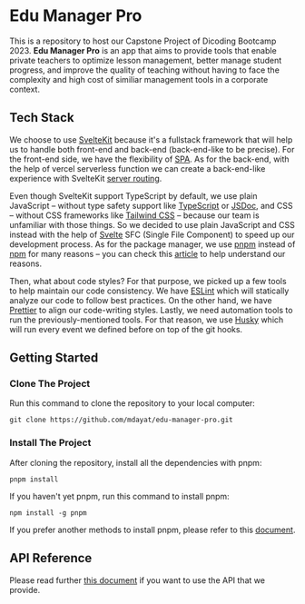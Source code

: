 # Edu Manager Pro

This is a repository to host our Capstone Project of Dicoding Bootcamp 2023. **Edu Manager Pro** is an app that aims to provide tools that enable private teachers to optimize lesson management, better manage student progress, and improve the quality of teaching without having to face the complexity and high cost of similiar management tools in a corporate context.

## Tech Stack

We choose to use [SvelteKit](https://kit.svelte.dev/) because it's a fullstack framework that will help us to handle both front-end and back-end (back-end-like to be precise). For the front-end side, we have the flexibility of [SPA](https://developer.mozilla.org/en-US/docs/Glossary/SPA). As for the back-end, with the help of vercel serverless function we can create a back-end-like experience with SvelteKit [server routing](https://kit.svelte.dev/docs/routing#server).

Even though SvelteKit support TypeScript by default, we use plain JavaScript – without type safety support like [TypeScript](https://www.typescriptlang.org/) or [JSDoc](https://jsdoc.app/), and CSS – without CSS frameworks like [Tailwind CSS](https://tailwindcss.com/) – because our team is unfamiliar with those things. So we decided to use plain JavaScript and CSS instead with the help of [Svelte](https://svelte.dev/docs/svelte-components) SFC (Single File Component) to speed up our development process. As for the package manager, we use [pnpm](https://pnpm.io/) instead of [npm](https://docs.npmjs.com/) for many reasons – you can check this [article](https://pnpm.io/motivation) to help understand our reasons.

Then, what about code styles? For that purpose, we picked up a few tools to help maintain our code consistency. We have [ESLint](https://eslint.org/) which will statically analyze our code to follow best practices. On the other hand, we have [Prettier](https://prettier.io/) to align our code-writing styles. Lastly, we need automation tools to run the previously-mentioned tools. For that reason, we use [Husky](https://typicode.github.io/husky/) which will run every event we defined before on top of the git hooks.

## Getting Started

### Clone The Project

Run this command to clone the repository to your local computer:

```shelle
git clone https://github.com/mdayat/edu-manager-pro.git
```

### Install The Project

After cloning the repository, install all the dependencies with pnpm:

```shell
pnpm install
```

If you haven't yet pnpm, run this command to install pnpm:

```shell
npm install -g pnpm
```

If you prefer another methods to install pnpm, please refer to this [document](https://pnpm.io/installation).

## API Reference

Please read further [this document](docs/api/README.md) if you want to use the API that we provide.
